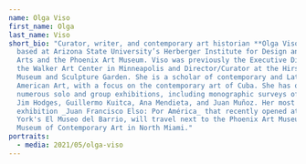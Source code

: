 ```yaml
---
name: Olga Viso
first_name: Olga
last_name: Viso
short_bio: "Curator, writer, and contemporary art historian **Olga Viso** is
  based at Arizona State University’s Herberger Institute for Design and the
  Arts and the Phoenix Art Museum. Viso was previously the Executive Director of
  the Walker Art Center in Minneapolis and Director/Curator at the Hirshhorn
  Museum and Sculpture Garden. She is a scholar of contemporary and Latin
  American Art, with a focus on the contemporary art of Cuba. She has organized
  numerous solo and group exhibitions, including monographic surveys of artists
  Jim Hodges, Guillermo Kuitca, Ana Mendieta, and Juan Muñoz. Her most recent
  exhibition _Juan Francisco Elso: Por América_ that recently opened at New
  York's El Museo del Barrio, will travel next to the Phoenix Art Museum and the
  Museum of Contemporary Art in North Miami."
portraits:
  - media: 2021/05/olga-viso
---
```

